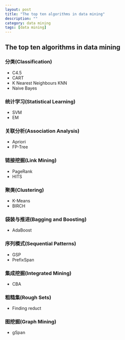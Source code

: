 ```yaml
---
layout: post
title: "The top ten algorithms in data mining"
description: ""
category: data mining
tags: [data mining]
---
```


## The top ten algorithms in data mining

### 分类(Classification)

- C4.5
- CART
- K Nearest Neighbours KNN
- Naive Bayes

### 统计学习(Statistical Learning)

- SVM
- EM

### 关联分析(Association Analysis)

- Apriori
- FP-Tree

### 链接挖掘(Link Mining)

- PageRank
- HITS

### 聚类(Clustering)

- K-Means
- BIRCH

### 袋装与推进(Bagging and Boosting)

- AdaBoost

### 序列模式(Sequential Patterns)

- GSP
- PrefixSpan

### 集成挖掘(Integrated Mining)

- CBA

### 粗糙集(Rough Sets)

- Finding reduct

### 图挖掘(Graph Mining)

- gSpan
